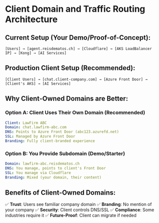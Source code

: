 # Client Domain and Traffic Routing Architecture

## Current Setup (Your Demo/Proof-of-Concept):
```
[Users] → [agent.reisdematos.ch] → [Cloudflare] → [AKS LoadBalancer IP] → [Kong] → [AI Services]
```

## Production Client Setup (Recommended):
```
[Client Users] → [chat.client-company.com] → [Azure Front Door] → [Client's AKS] → [AI Services]
```

## Why Client-Owned Domains are Better:

### Option A: Client Uses Their Own Domain (Recommended)
```yaml
Client: LawFirm ABC
Domain: chat.lawfirm-abc.com
DNS: Points to Azure Front Door (abc123.azurefd.net)
SSL: Managed by Azure Front Door
Branding: Fully client-branded experience
```

### Option B: You Provide Subdomain (Demo/Starter)
```yaml
Domain: lawfirm-abc.reisdematos.ch  
DNS: You manage, points to client's Front Door
SSL: You manage via Cloudflare
Branding: Mixed (your domain, their content)
```

## Benefits of Client-Owned Domains:
✅ **Trust**: Users see familiar company domain
✅ **Branding**: No mention of your company
✅ **Security**: Client controls DNS/SSL
✅ **Compliance**: Some industries require it
✅ **Future-Proof**: Client can migrate if needed
